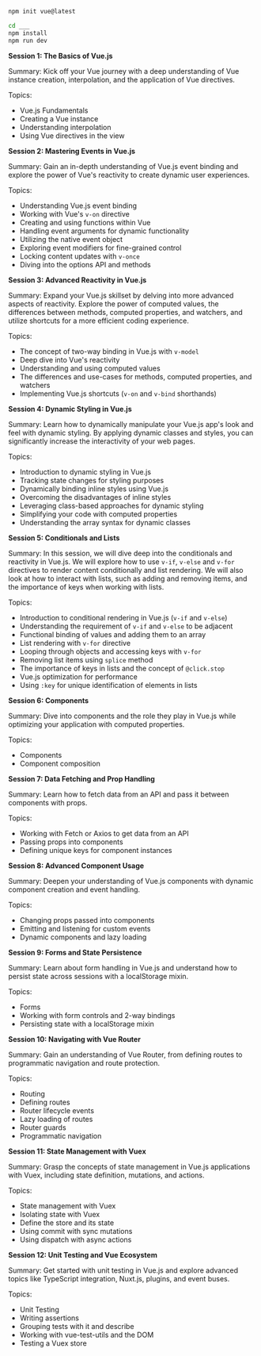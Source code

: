 ```bash
npm init vue@latest

cd ___
npm install
npm run dev
```

**Session 1: The Basics of Vue.js**

Summary: Kick off your Vue journey with a deep understanding of Vue instance creation, interpolation, and the application of Vue directives.

Topics:
- Vue.js Fundamentals
- Creating a Vue instance
- Understanding interpolation
- Using Vue directives in the view


**Session 2: Mastering Events in Vue.js**

Summary: Gain an in-depth understanding of Vue.js event binding and explore the power of Vue's reactivity to create dynamic user experiences. 

Topics:
- Understanding Vue.js event binding
- Working with Vue's `v-on` directive
- Creating and using functions within Vue
- Handling event arguments for dynamic functionality
- Utilizing the native event object
- Exploring event modifiers for fine-grained control
- Locking content updates with `v-once`
- Diving into the options API and methods

**Session 3: Advanced Reactivity in Vue.js**

Summary: Expand your Vue.js skillset by delving into more advanced aspects of reactivity. Explore the power of computed values, the differences between methods, computed properties, and watchers, and utilize shortcuts for a more efficient coding experience.

Topics:
- The concept of two-way binding in Vue.js with `v-model`
- Deep dive into Vue's reactivity
- Understanding and using computed values
- The differences and use-cases for methods, computed properties, and watchers
- Implementing Vue.js shortcuts (`v-on` and `v-bind` shorthands)

**Session 4: Dynamic Styling in Vue.js**

Summary: Learn how to dynamically manipulate your Vue.js app's look and feel with dynamic styling. By applying dynamic classes and styles, you can significantly increase the interactivity of your web pages.

Topics:
- Introduction to dynamic styling in Vue.js
- Tracking state changes for styling purposes
- Dynamically binding inline styles using Vue.js
- Overcoming the disadvantages of inline styles
- Leveraging class-based approaches for dynamic styling
- Simplifying your code with computed properties
- Understanding the array syntax for dynamic classes

**Session 5: Conditionals and Lists**

Summary: In this session, we will dive deep into the conditionals and reactivity in Vue.js. We will explore how to use `v-if`, `v-else` and `v-for` directives to render content conditionally and list rendering. We will also look at how to interact with lists, such as adding and removing items, and the importance of keys when working with lists.

Topics:
- Introduction to conditional rendering in Vue.js (`v-if` and `v-else`)
- Understanding the requirement of `v-if` and `v-else` to be adjacent
- Functional binding of values and adding them to an array
- List rendering with `v-for` directive
- Looping through objects and accessing keys with `v-for`
- Removing list items using `splice` method
- The importance of keys in lists and the concept of `@click.stop`
- Vue.js optimization for performance
- Using `:key` for unique identification of elements in lists


**Session 6: Components**

Summary: Dive into components and the role they play in Vue.js while optimizing your application with computed properties.

Topics:
- Components
- Component composition


**Session 7: Data Fetching and Prop Handling**

Summary: Learn how to fetch data from an API and pass it between components with props.

Topics:
- Working with Fetch or Axios to get data from an API
- Passing props into components
- Defining unique keys for component instances


**Session 8: Advanced Component Usage**

Summary: Deepen your understanding of Vue.js components with dynamic component creation and event handling.

Topics:
- Changing props passed into components
- Emitting and listening for custom events
- Dynamic components and lazy loading

**Session 9: Forms and State Persistence**

Summary: Learn about form handling in Vue.js and understand how to persist state across sessions with a localStorage mixin.

Topics:
- Forms
- Working with form controls and 2-way bindings
- Persisting state with a localStorage mixin



**Session 10: Navigating with Vue Router**

Summary: Gain an understanding of Vue Router, from defining routes to programmatic navigation and route protection.

Topics:
- Routing
- Defining routes
- Router lifecycle events
- Lazy loading of routes
- Router guards
- Programmatic navigation


**Session 11: State Management with Vuex** 

Summary: Grasp the concepts of state management in Vue.js applications with Vuex, including state definition, mutations, and actions.

Topics:
- State management with Vuex
- Isolating state with Vuex
- Define the store and its state
- Using commit with sync mutations
- Using dispatch with async actions

**Session 12: Unit Testing and Vue Ecosystem**

Summary: Get started with unit testing in Vue.js and explore advanced topics like TypeScript integration, Nuxt.js, plugins, and event buses.

Topics:
- Unit Testing
- Writing assertions
- Grouping tests with it and describe
- Working with vue-test-utils and the DOM
- Testing a Vuex store


